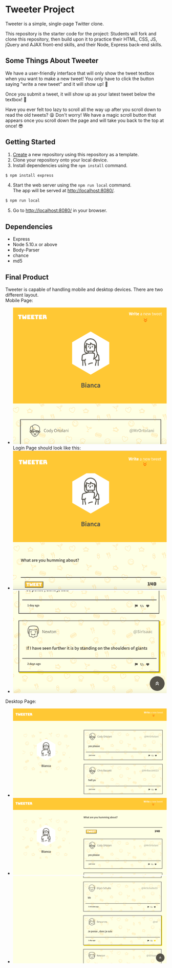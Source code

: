 # Tweeter Project

Tweeter is a simple, single-page Twitter clone. 

This repository is the starter code for the project: Students will fork and clone this repository, then build upon it to practice their HTML, CSS, JS, jQuery and AJAX front-end skills, and their Node, Express back-end skills.

## Some Things About Tweeter
We have a user-friendly interface that will only show the tweet textbox when you want to make a new tweet! You only have to click the button saying "write a new tweet" and it will show up! 🤗

Once you submit a tweet, it will show up as your latest tweet below the textbox! 🥳

Have you ever felt too lazy to scroll all the way up after you scroll down to read the old tweets? 😫 Don't worry! We have a magic scroll button that appears once you scroll down the page and will take you back to the top at once! 😎
## Getting Started

1. [Create](https://docs.github.com/en/repositories/creating-and-managing-repositories/creating-a-repository-from-a-template) a new repository using this repository as a template.
2. Clone your repository onto your local device.
3. Install dependencies using the `npm install` command. 
  ```sh
$ npm install express
```
4. Start the web server using the `npm run local` command. <br />
The app will be served at <http://localhost:8080/>.


  ```sh
$ npm run local
```

5. Go to <http://localhost:8080/> in your browser.

## Dependencies

- Express
- Node 5.10.x or above
- Body-Parser
- chance
- md5

## Final Product
Tweeter is capable of handling mobile and desktop devices. There are two different layout.<br />
Mobile Page:<br />
- !["New tweet text area is hidden"](https://github.com/biancafu/tweeter/blob/master/docs/mobile_new_tweet_form_%20hidden.png)
Login Page should look like this:
- !["New tweet text area is showing"](https://github.com/biancafu/tweeter/blob/master/docs/mobile_new_tweet_showing.png)
- !["scroll button showing"](https://github.com/biancafu/tweeter/blob/master/docs/mobile_page_scroll_button.png)

Desktop Page:<br />
- !["New tweet text area is hidden"](https://github.com/biancafu/tweeter/blob/master/docs/desktop_new_tweet_hidden.png)
- !["New tweet text area is showing"](https://github.com/biancafu/tweeter/blob/master/docs/desktop_new_tweet_showing.png)
- !["url detail page"](https://github.com/biancafu/tweeter/blob/master/docs/desktop_scroll_button.png)

